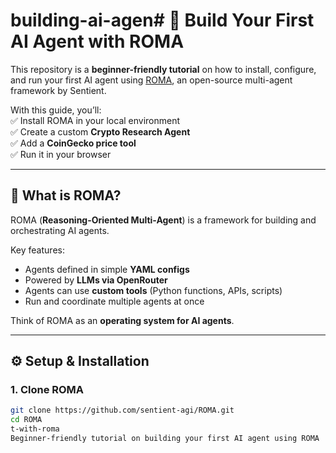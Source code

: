 # building-ai-agen# 🚀 Build Your First AI Agent with ROMA  

This repository is a **beginner-friendly tutorial** on how to install, configure, and run your first AI agent using [ROMA](https://github.com/sentient-agi/ROMA), an open-source multi-agent framework by Sentient.  

With this guide, you’ll:  
✅ Install ROMA in your local environment  
✅ Create a custom **Crypto Research Agent**  
✅ Add a **CoinGecko price tool**  
✅ Run it in your browser  

---

## 🧠 What is ROMA?  
ROMA (**Reasoning-Oriented Multi-Agent**) is a framework for building and orchestrating AI agents.  

Key features:  
- Agents defined in simple **YAML configs**  
- Powered by **LLMs via OpenRouter**  
- Agents can use **custom tools** (Python functions, APIs, scripts)  
- Run and coordinate multiple agents at once  

Think of ROMA as an **operating system for AI agents**.  

---

## ⚙️ Setup & Installation  

### 1. Clone ROMA
```bash
git clone https://github.com/sentient-agi/ROMA.git
cd ROMA
t-with-roma
Beginner-friendly tutorial on building your first AI agent using ROMA
